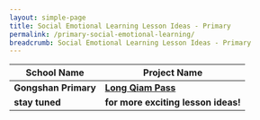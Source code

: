 ```yaml
---
layout: simple-page
title: Social Emotional Learning Lesson Ideas - Primary
permalink: /primary-social-emotional-learning/
breadcrumb: Social Emotional Learning Lesson Ideas - Primary
---
```


| School Name | Project Name |
|--|--|
| **Gongshan Primary** | **[Long Qiam Pass](/gongshan-primary-long-qiam-pass/)** |
| **stay tuned** | **for more exciting lesson ideas!** |
